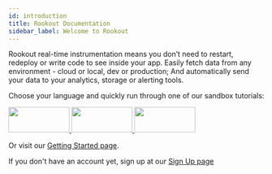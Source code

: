 ```yaml
---
id: introduction
title: Rookout Documentation
sidebar_label: Welcome to Rookout
---
```


Rookout real-time instrumentation means you don’t need to restart, redeploy or write code to see inside your app.
Easily fetch data from any environment - cloud or local, dev or production;
And automatically send your data to your analytics, storage or alerting tools.

Choose your language and quickly run through one of our sandbox tutorials:  
   
<a class="tutorial-button" href="node-getting-started.html">
<img src="/img/logos/nodejs.png" width="120px" height="50px"/>
</a>
<a class="tutorial-button" href="python-getting-started.html">
<img src="/img/logos/python.png" width="120px" height="50px" />
</a>
<a class="tutorial-button" href="java-getting-started.html">
<img src="/img/logos/java.png" width="120px" height="50px" />
</a>

Or visit our [Getting Started page](installation-overview.md).

If you don't have an account yet, sign up at our <a href="http://www.rookout.com/trial">Sign Up page</a>